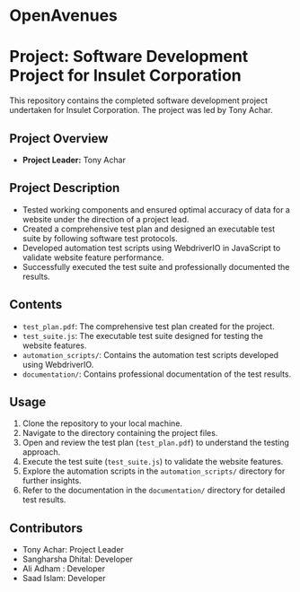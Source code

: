 # OpenAvenues
# Project: Software Development Project for Insulet Corporation

This repository contains the completed software development project undertaken for Insulet Corporation. The project was led by Tony Achar.

## Project Overview

- **Project Leader:** Tony Achar

## Project Description

- Tested working components and ensured optimal accuracy of data for a website under the direction of a project lead.
- Created a comprehensive test plan and designed an executable test suite by following software test protocols.
- Developed automation test scripts using WebdriverIO in JavaScript to validate website feature performance.
- Successfully executed the test suite and professionally documented the results.

## Contents

- `test_plan.pdf`: The comprehensive test plan created for the project.
- `test_suite.js`: The executable test suite designed for testing the website features.
- `automation_scripts/`: Contains the automation test scripts developed using WebdriverIO.
- `documentation/`: Contains professional documentation of the test results.

## Usage

1. Clone the repository to your local machine.
2. Navigate to the directory containing the project files.
3. Open and review the test plan (`test_plan.pdf`) to understand the testing approach.
4. Execute the test suite (`test_suite.js`) to validate the website features.
5. Explore the automation scripts in the `automation_scripts/` directory for further insights.
6. Refer to the documentation in the `documentation/` directory for detailed test results.

## Contributors

- Tony Achar: Project Leader
- Sangharsha Dhital: Developer
- Ali Adham : Developer
- Saad Islam: Developer

